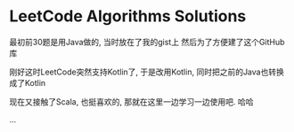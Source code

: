 # LeetCode Algorithms Solutions
最初前30题是用Java做的, 当时放在了我的gist上 然后为了方便建了这个GitHub库

刚好这时LeetCode突然支持Kotlin了, 于是改用Kotlin, 同时把之前的Java也转换成了Kotlin 

现在又接触了Scala, 也挺喜欢的, 那就在这里一边学习一边使用吧. 哈哈

...